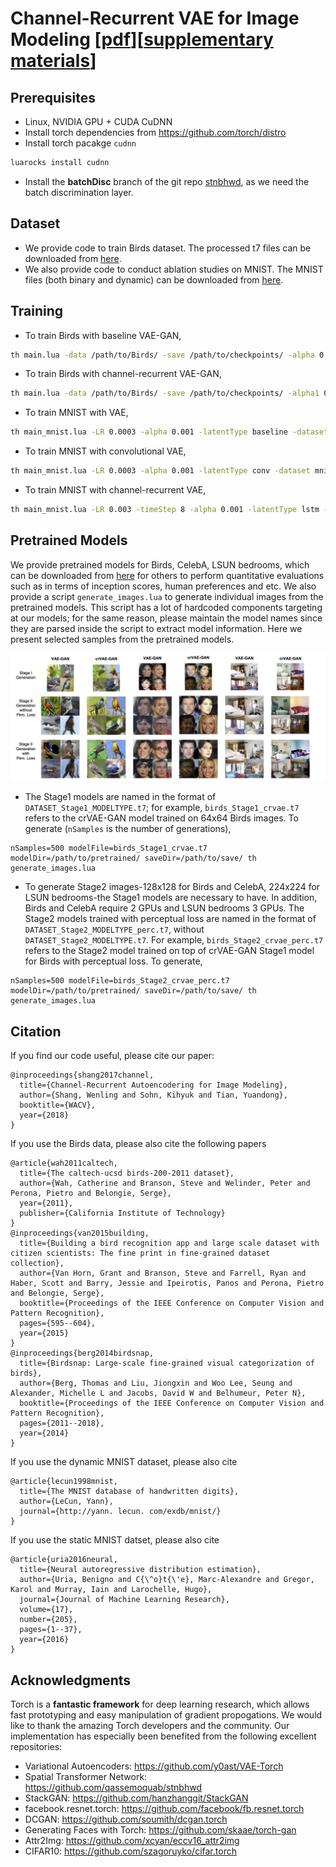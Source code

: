 # Channel-Recurrent VAE for Image Modeling [[pdf](http://www-personal.umich.edu/~shangw/wacv18_main.pdf)][[supplementary materials](http://www-personal.umich.edu/~shangw/wacv18_supplementary_material.pdf)]
## Prerequisites
  - Linux, NVIDIA GPU + CUDA CuDNN 
  - Install torch dependencies from https://github.com/torch/distro
  - Install torch pacakge `cudnn`
```bash
luarocks install cudnn
```
  - Install the **batchDisc** branch of the git repo [stnbhwd](https://github.com/qassemoquab/stnbhwd/tree/batchDisc), as we need the batch discrimination layer. 

## Dataset
  - We provide code to train Birds dataset. The processed t7 files can be downloaded from [here](https://surfdrive.surf.nl/files/index.php/s/BOhGIKNjV14igmQ).
  - We also provide code to conduct ablation studies on MNIST. The MNIST files (both binary and dynamic) can be downloaded from [here](https://surfdrive.surf.nl/files/index.php/s/BOhGIKNjV14igmQ).

## Training 
  - To train Birds with baseline VAE-GAN, 
```bash
th main.lua -data /path/to/Birds/ -save /path/to/checkpoints/ -alpha 0.0002 -beta 0.05 -LR 0.0003 -eps 1e-6 -mom 0.9 -step 60 -manualSeed 1196
``` 
  - To train Birds with channel-recurrent VAE-GAN,
```bash
th main.lua -data /path/to/Birds/ -save /path/to/checkpoints/ -alpha1 0.0003 -alpha2 0.0002 -beta 0.0125 -LR 0.0003 -kappa 0.02 -latentType lstm -eps 1e-6 -mom 0.9 -step 60 -manualSeed 96
```
  - To train MNIST with VAE, 
```bash
th main_mnist.lua -LR 0.0003 -alpha 0.001 -latentType baseline -dataset mnist_28x28 -baseChannels 32 -nEpochs 200 -eps 1e-5 -mom 0.1 -step 50 -save /path/to/save/ -dynamicMNIST /path/to/dynamics/mnist/ -binaryMNIST /path/to/binary/mnist/
```
  - To train MNIST with convolutional VAE, 
```bash
th main_mnist.lua -LR 0.0003 -alpha 0.001 -latentType conv -dataset mnist_28x28 -baseChannels 32 -nEpochs 200 -eps 1e-5 -mom 0.1 -step 50 -save /path/to/save/ -dynamicMNIST /path/to/dynamics/mnist/ -binaryMNIST /path/to/binary/mnist/
```
  - To train MNIST with channel-recurrent VAE,
```bash
th main_mnist.lua -LR 0.003 -timeStep 8 -alpha 0.001 -latentType lstm -dataset mnist_28x28 -baseChannels 32 -nEpochs 200 -eps 1e-5 -mom 0.1 -step 50 -save /path/to/save/ -dynamicMNIST /path/to/dynamics/mnist/ -binaryMNIST /path/to/binayr/mnist/
```

## Pretrained Models
We provide pretrained models for Birds, CelebA, LSUN bedrooms, which can be downloaded from [here](https://surfdrive.surf.nl/files/index.php/s/BOhGIKNjV14igmQ) for others to perform quantitative evaluations such as in terms of inception scores, human preferences and etc. We also provide a script `generate_images.lua` to generate individual images from the pretrained models. This script has a lot of hardcoded components targeting at our models; for the same reason, please maintain the model names since they are parsed inside the script to extract model information. Here we present selected samples from the pretrained models. 

<img src="utils/upsample_repo.jpg" width="1000px"/>

 - The Stage1 models are named in the format of `DATASET_Stage1_MODELTYPE.t7`; for example, `birds_Stage1_crvae.t7` refers to the crVAE-GAN model trained on 64x64 Birds images. To generate (`nSamples` is the number of generations), 
```
nSamples=500 modelFile=birds_Stage1_crvae.t7 modelDir=/path/to/pretrained/ saveDir=/path/to/save/ th generate_images.lua
```
 - To generate Stage2 images-128x128 for Birds and CelebA, 224x224 for LSUN bedrooms-the Stage1 models are necessary to have. In addition, Birds and CelebA require 2 GPUs and LSUN bedrooms 3 GPUs. The Stage2 models trained with perceptual loss are named in the format of `DATASET_Stage2_MODELTYPE_perc.t7`, without `DATASET_Stage2_MODELTYPE.t7`. For example, `birds_Stage2_crvae_perc.t7` refers to the Stage2 model trained on top of crVAE-GAN Stage1 model for Birds with perceptual loss. To generate, 
```
nSamples=500 modelFile=birds_Stage2_crvae_perc.t7 modelDir=/path/to/pretrained/ saveDir=/path/to/save/ th generate_images.lua
```

## Citation
If you find our code useful, please cite our paper:
```
@inproceedings{shang2017channel,
  title={Channel-Recurrent Autoencodering for Image Modeling},
  author={Shang, Wenling and Sohn, Kihyuk and Tian, Yuandong},
  booktitle={WACV},
  year={2018}
}
```
If you use the Birds data, please also cite the following papers
```
@article{wah2011caltech,
  title={The caltech-ucsd birds-200-2011 dataset},
  author={Wah, Catherine and Branson, Steve and Welinder, Peter and Perona, Pietro and Belongie, Serge},
  year={2011},
  publisher={California Institute of Technology}
}
@inproceedings{van2015building,
  title={Building a bird recognition app and large scale dataset with citizen scientists: The fine print in fine-grained dataset collection},
  author={Van Horn, Grant and Branson, Steve and Farrell, Ryan and Haber, Scott and Barry, Jessie and Ipeirotis, Panos and Perona, Pietro and Belongie, Serge},
  booktitle={Proceedings of the IEEE Conference on Computer Vision and Pattern Recognition},
  pages={595--604},
  year={2015}
}
@inproceedings{berg2014birdsnap,
  title={Birdsnap: Large-scale fine-grained visual categorization of birds},
  author={Berg, Thomas and Liu, Jiongxin and Woo Lee, Seung and Alexander, Michelle L and Jacobs, David W and Belhumeur, Peter N},
  booktitle={Proceedings of the IEEE Conference on Computer Vision and Pattern Recognition},
  pages={2011--2018},
  year={2014}
}
```
If you use the dynamic MNIST dataset, please also cite
```
@article{lecun1998mnist,
  title={The MNIST database of handwritten digits},
  author={LeCun, Yann},
  journal={http://yann. lecun. com/exdb/mnist/}
}
```
If you use the static MNIST datset, please also cite
```
@article{uria2016neural,
  title={Neural autoregressive distribution estimation},
  author={Uria, Benigno and C{\^o}t{\'e}, Marc-Alexandre and Gregor, Karol and Murray, Iain and Larochelle, Hugo},
  journal={Journal of Machine Learning Research},
  volume={17},
  number={205},
  pages={1--37},
  year={2016}
}
```

## Acknowledgments
Torch is a **fantastic framework** for deep learning research, which allows fast prototyping and easy manipulation of gradient propogations. We would like to thank the amazing Torch developers and the community. Our implementation has especially been benefited from the following excellent repositories:
 - Variational Autoencoders: https://github.com/y0ast/VAE-Torch
 - Spatial Transformer Network: https://github.com/qassemoquab/stnbhwd
 - StackGAN: https://github.com/hanzhanggit/StackGAN
 - facebook.resnet.torch: https://github.com/facebook/fb.resnet.torch
 - DCGAN: https://github.com/soumith/dcgan.torch
 - Generating Faces with Torch: https://github.com/skaae/torch-gan
 - Attr2Img: https://github.com/xcyan/eccv16_attr2img
 - CIFAR10: https://github.com/szagoruyko/cifar.torch  
